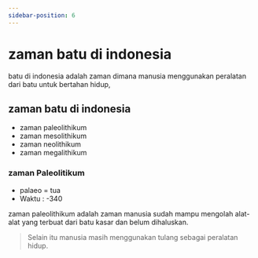 ```yaml
---
sidebar-position: 6
---
```

# zaman batu di indonesia
batu di indonesia adalah zaman dimana manusia menggunakan peralatan dari batu untuk bertahan hidup, 

## zaman batu di indonesia
- zaman paleolithikum
- zaman mesolithikum
- zaman neolithikum
- zaman megalithikum

### zaman Paleolitikum
- palaeo = tua
- Waktu : -340

zaman paleolithikum adalah zaman manusia sudah mampu mengolah alat-alat yang terbuat dari batu kasar dan belum dihaluskan.

> Selain itu manusia masih menggunakan tulang sebagai peralatan hidup.

